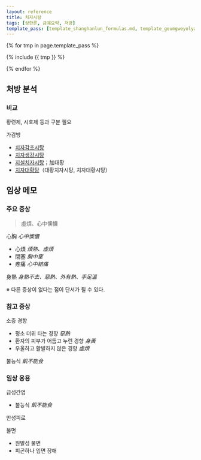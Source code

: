 ```yaml
---
layout: reference
title: 치자시탕
tags: [상한론, 금궤요략, 처방]
template_pass: [template_shanghanlun_formulas.md, template_geumgweyolyag_formulas.md, template_etc_formulas.md]
---
```



{% for tmp in page.template_pass %}

{% include {{ tmp }} %}

{% endfor %}

## 처방 분석



### 비교

황련제, 시호제 등과 구분 필요

가감방
* [치자감초시탕]({{site.formulaurl}}/치자감초시탕)
* [치자생강시탕]({{site.formulaurl}}/치자생강시탕)
* [지실치자시탕]({{site.formulaurl}}/지실치자시탕)；加대황
* [치자대황탕]({{site.formulaurl}}/치자대황탕)（대황치자시탕, 치자대황시탕）

## 임상 메모


### 주요 증상

> 虛煩、心中懊憹

心胸 _心中懊憹_
* 心煩 _煩熱、虛煩_
* 閉塞 _胸中窒_
* 疼痛 _心中結痛_

身熱 _身熱不去、惡熱、外有熱、手足溫_

※ 다른 증상이 없다는 점이 단서가 될 수 있다.

### 참고 증상

소증 경향
* 평소 더위 타는 경향 _惡熱_
* 환자의 피부가 어둡고 누런 경향 _身黃_
* 우울하고 활발하지 않은 경향 _虛煩_

불능식 _飢不能食_

### 임상 응용

급성간염
* 불능식 _飢不能食_

만성피로


불면
* 원발성 불면
* 피곤하나 입면 장애
